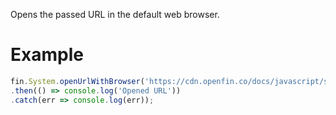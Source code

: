 Opens the passed URL in the default web browser.
# Example
```js
fin.System.openUrlWithBrowser('https://cdn.openfin.co/docs/javascript/stable/tutorial-System.openUrlWithBrowser.html')
.then(() => console.log('Opened URL'))
.catch(err => console.log(err));
```
